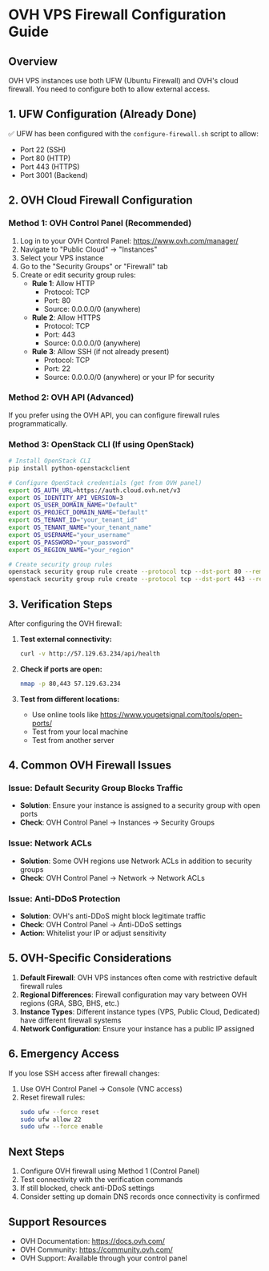 # OVH VPS Firewall Configuration Guide

## Overview
OVH VPS instances use both UFW (Ubuntu Firewall) and OVH's cloud firewall. You need to configure both to allow external access.

## 1. UFW Configuration (Already Done)
✅ UFW has been configured with the `configure-firewall.sh` script to allow:
- Port 22 (SSH)
- Port 80 (HTTP)
- Port 443 (HTTPS)
- Port 3001 (Backend)

## 2. OVH Cloud Firewall Configuration

### Method 1: OVH Control Panel (Recommended)
1. Log in to your OVH Control Panel: https://www.ovh.com/manager/
2. Navigate to "Public Cloud" → "Instances"
3. Select your VPS instance
4. Go to the "Security Groups" or "Firewall" tab
5. Create or edit security group rules:
   - **Rule 1**: Allow HTTP
     - Protocol: TCP
     - Port: 80
     - Source: 0.0.0.0/0 (anywhere)
   - **Rule 2**: Allow HTTPS
     - Protocol: TCP
     - Port: 443
     - Source: 0.0.0.0/0 (anywhere)
   - **Rule 3**: Allow SSH (if not already present)
     - Protocol: TCP
     - Port: 22
     - Source: 0.0.0.0/0 (anywhere) or your IP for security

### Method 2: OVH API (Advanced)
If you prefer using the OVH API, you can configure firewall rules programmatically.

### Method 3: OpenStack CLI (If using OpenStack)
```bash
# Install OpenStack CLI
pip install python-openstackclient

# Configure OpenStack credentials (get from OVH panel)
export OS_AUTH_URL=https://auth.cloud.ovh.net/v3
export OS_IDENTITY_API_VERSION=3
export OS_USER_DOMAIN_NAME="Default"
export OS_PROJECT_DOMAIN_NAME="Default"
export OS_TENANT_ID="your_tenant_id"
export OS_TENANT_NAME="your_tenant_name"
export OS_USERNAME="your_username"
export OS_PASSWORD="your_password"
export OS_REGION_NAME="your_region"

# Create security group rules
openstack security group rule create --protocol tcp --dst-port 80 --remote-ip 0.0.0.0/0 default
openstack security group rule create --protocol tcp --dst-port 443 --remote-ip 0.0.0.0/0 default
```

## 3. Verification Steps

After configuring the OVH firewall:

1. **Test external connectivity:**
   ```bash
   curl -v http://57.129.63.234/api/health
   ```

2. **Check if ports are open:**
   ```bash
   nmap -p 80,443 57.129.63.234
   ```

3. **Test from different locations:**
   - Use online tools like https://www.yougetsignal.com/tools/open-ports/
   - Test from your local machine
   - Test from another server

## 4. Common OVH Firewall Issues

### Issue: Default Security Group Blocks Traffic
- **Solution**: Ensure your instance is assigned to a security group with open ports
- **Check**: OVH Control Panel → Instances → Security Groups

### Issue: Network ACLs
- **Solution**: Some OVH regions use Network ACLs in addition to security groups
- **Check**: OVH Control Panel → Network → Network ACLs

### Issue: Anti-DDoS Protection
- **Solution**: OVH's anti-DDoS might block legitimate traffic
- **Check**: OVH Control Panel → Anti-DDoS settings
- **Action**: Whitelist your IP or adjust sensitivity

## 5. OVH-Specific Considerations

1. **Default Firewall**: OVH VPS instances often come with restrictive default firewall rules
2. **Regional Differences**: Firewall configuration may vary between OVH regions (GRA, SBG, BHS, etc.)
3. **Instance Types**: Different instance types (VPS, Public Cloud, Dedicated) have different firewall systems
4. **Network Configuration**: Ensure your instance has a public IP assigned

## 6. Emergency Access

If you lose SSH access after firewall changes:
1. Use OVH Control Panel → Console (VNC access)
2. Reset firewall rules:
   ```bash
   sudo ufw --force reset
   sudo ufw allow 22
   sudo ufw --force enable
   ```

## Next Steps

1. Configure OVH firewall using Method 1 (Control Panel)
2. Test connectivity with the verification commands
3. If still blocked, check anti-DDoS settings
4. Consider setting up domain DNS records once connectivity is confirmed

## Support Resources

- OVH Documentation: https://docs.ovh.com/
- OVH Community: https://community.ovh.com/
- OVH Support: Available through your control panel